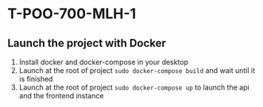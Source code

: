 # T-POO-700-MLH-1

## Launch the project with Docker

1. Install docker and docker-compose in your desktop
2. Launch at the root of project ```sudo docker-compose build``` and wait until it is finished
3. Launch at the root of project ```sudo docker-compose up``` to launch the api and the frontend instance

